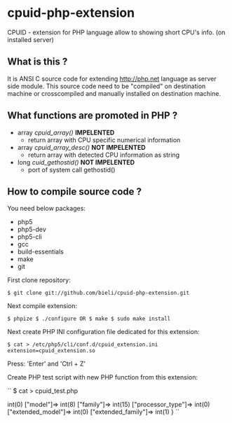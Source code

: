 cpuid-php-extension
===================

CPUID - extension for PHP language allow to showing short CPU's info. (on installed server)


What is this ?
-------------
 It is ANSI C source code for extending http://php.net language as server side module.
 This source code need to be "compiled" on destination machine or crosscompiled and manually installed on destination machine.

What functions are promoted in PHP ?
-------------
 * array *cpuid_array()* **IMPELENTED**
   * return array with CPU specific numerical information
 * array *cpuid_array_desc()* **NOT IMPELENTED**
   * return array with detected CPU information as string
 * long *cuid_gethostid()* **NOT IMPELENTED**
   * port of system call gethostid()

How to compile source code ?
-------------

 You need below packages:
  * php5
 * php5-dev
 * php5-cli
 * gcc
 * build-essentials
 * make
 * git

First clone repository:

``$ git clone git://github.com/bieli/cpuid-php-extension.git``

Next compile extension:

``
$ phpize
$ ./configure OR
$ make
$ sudo make install
``

Next create PHP INI configuration file dedicated for this extension:

``
$ cat > /etc/php5/cli/conf.d/cpuid_extension.ini
extension=cpuid_extension.so
``

Press: 'Enter' and 'Ctrl + Z'

Create PHP test script with new PHP function from this extension:

``
$ cat > cpuid_test.php
<?php

var_dump(cpuid_array());
``

Press: 'Enter' and 'Ctrl + Z'

Run test PHP script:

``
$ php cpuid_test.php
``

This is output from PHP test script:

``
array(6) {
  ["stepping"]=>
  int(0)
  ["model"]=>
  int(8)
  ["family"]=>
  int(15)
  ["processor_type"]=>
  int(0)
  ["extended_model"]=>
  int(0)
  ["extended_family"]=>
  int(1)
}
``
